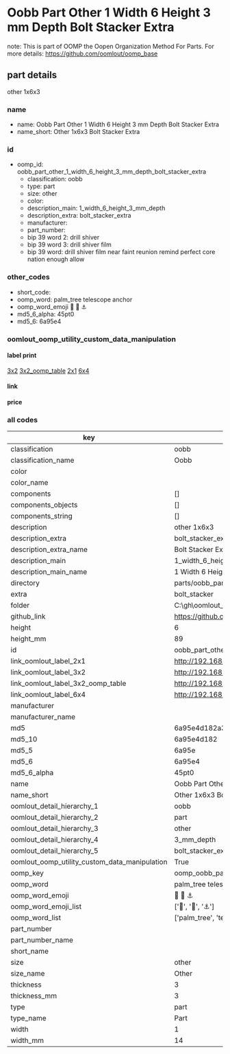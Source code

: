 # Oobb Part Other 1 Width 6 Height 3 mm Depth Bolt Stacker Extra  

note: This is part of OOMP the Oopen Organization Method For Parts. For more details: https://github.com/oomlout/oomp_base

##  part details
  



other 1x6x3



### name
* name: Oobb Part Other 1 Width 6 Height 3 mm Depth Bolt Stacker Extra
* name_short: Other 1x6x3 Bolt Stacker Extra
### id
* oomp_id: oobb_part_other_1_width_6_height_3_mm_depth_bolt_stacker_extra
  * classification: oobb
  * type: part
  * size: other
  * color: 
  * description_main: 1_width_6_height_3_mm_depth
  * description_extra: bolt_stacker_extra
  * manufacturer: 
  * part_number: 
  * bip 39 word 2: drill shiver
  * bip 39 word 3: drill shiver film
  * bip 39 word: drill shiver film near faint reunion remind perfect core nation enough allow

### other_codes
* short_code: 
* oomp_word: palm_tree telescope anchor
* oomp_word_emoji :palm_tree: :telescope: :anchor:
* md5_6_alpha: 45pt0
* md5_6: 6a95e4






### oomlout_oomp_utility_custom_data_manipulation
#### label print
[3x2](http://192.168.1.245:1112/?label=oomp%2045pt0)
[3x2_oomp_table](http://192.168.1.108:1112/?label=oomp%2045pt0)
[2x1](http://192.168.1.242:1112/?label=oomp%2045pt0)
[6x4](http://192.168.1.55:1112/?label=oomp%2045pt0)    

#### link

                              

#### price







### all codes 
| key | value |  
| --- | --- |  
| classification | oobb |  
| classification_name | Oobb |  
| color |  |  
| color_name |  |  
| components | [] |  
| components_objects | [] |  
| components_string | [] |  
| description | other 1x6x3 |  
| description_extra | bolt_stacker_extra |  
| description_extra_name | Bolt Stacker Extra |  
| description_main | 1_width_6_height_3_mm_depth |  
| description_main_name | 1 Width 6 Height 3 mm Depth |  
| directory | parts/oobb_part_other_1_width_6_height_3_mm_depth_bolt_stacker_extra |  
| extra | bolt_stacker |  
| folder | C:\gh\oomlout_oobb_version_4_generated_parts\parts\oobb_part_other_1_width_6_height_3_mm_depth_bolt_stacker_extra |  
| github_link | https://github.com/oomlout/oomlout_oomp_part_src/tree/main/parts/oobb_part_other_1_width_6_height_3_mm_depth_bolt_stacker_extra |  
| height | 6 |  
| height_mm | 89 |  
| id | oobb_part_other_1_width_6_height_3_mm_depth_bolt_stacker_extra |  
| link_oomlout_label_2x1 | http://192.168.1.242:1112/?label=oomp%2045pt0 |  
| link_oomlout_label_3x2 | http://192.168.1.245:1112/?label=oomp%2045pt0 |  
| link_oomlout_label_3x2_oomp_table | http://192.168.1.108:1112/?label=oomp%2045pt0 |  
| link_oomlout_label_6x4 | http://192.168.1.55:1112/?label=oomp%2045pt0 |  
| manufacturer |  |  
| manufacturer_name |  |  
| md5 | 6a95e4d182a316bae128f938acb18a17 |  
| md5_10 | 6a95e4d182 |  
| md5_5 | 6a95e |  
| md5_6 | 6a95e4 |  
| md5_6_alpha | 45pt0 |  
| name | Oobb Part Other 1 Width 6 Height 3 mm Depth Bolt Stacker Extra |  
| name_short | Other 1x6x3 Bolt Stacker Extra |  
| oomlout_detail_hierarchy_1 | oobb |  
| oomlout_detail_hierarchy_2 | part |  
| oomlout_detail_hierarchy_3 | other |  
| oomlout_detail_hierarchy_4 | 3_mm_depth |  
| oomlout_detail_hierarchy_5 | bolt_stacker_extra |  
| oomlout_oomp_utility_custom_data_manipulation | True |  
| oomp_key | oomp_oobb_part_other_1_width_6_height_3_mm_depth_bolt_stacker_extra |  
| oomp_word | palm_tree telescope anchor |  
| oomp_word_emoji | :palm_tree: :telescope: :anchor: |  
| oomp_word_emoji_list | [':palm_tree:', ':telescope:', ':anchor:'] |  
| oomp_word_list | ['palm_tree', 'telescope', 'anchor'] |  
| part_number |  |  
| part_number_name |  |  
| short_name |  |  
| size | other |  
| size_name | Other |  
| thickness | 3 |  
| thickness_mm | 3 |  
| type | part |  
| type_name | Part |  
| width | 1 |  
| width_mm | 14 |  
